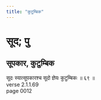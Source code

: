 ```yaml
---
title: "कुटुम्बिक"
---
```


# सूद; पु
## सूपकार, कुटुम्बिक
सूदः स्यात्सूपकारश्च सूदो ज्ञेयः कुटुम्बिकः ॥ ६९ ॥<br />verse 2.1.1.69<br />page 0012

